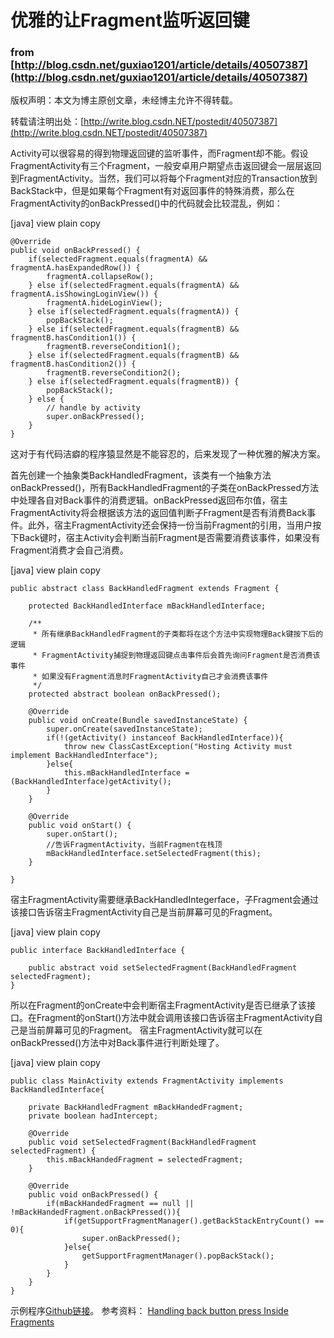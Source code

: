 # 优雅的让Fragment监听返回键 

### from [http://blog.csdn.net/guxiao1201/article/details/40507387](http://blog.csdn.net/guxiao1201/article/details/40507387)

版权声明：本文为博主原创文章，未经博主允许不得转载。

转载请注明出处：[http://write.blog.csdn.NET/postedit/40507387](http://write.blog.csdn.NET/postedit/40507387)


Activity可以很容易的得到物理返回键的监听事件，而Fragment却不能。假设FragmentActivity有三个Fragment，一般安卓用户期望点击返回键会一层层返回到FragmentActivity。当然，我们可以将每个Fragment对应的Transaction放到BackStack中，但是如果每个Fragment有对返回事件的特殊消费，那么在FragmentActivity的onBackPressed()中的代码就会比较混乱，例如：

[java] view plain copy

    @Override  
    public void onBackPressed() {  
        if(selectedFragment.equals(fragmentA) && fragmentA.hasExpandedRow()) {  
            fragmentA.collapseRow();  
        } else if(selectedFragment.equals(fragmentA) && fragmentA.isShowingLoginView()) {  
            fragmentA.hideLoginView();  
        } else if(selectedFragment.equals(fragmentA)) {  
            popBackStack();  
        } else if(selectedFragment.equals(fragmentB) && fragmentB.hasCondition1()) {  
            fragmentB.reverseCondition1();  
        } else if(selectedFragment.equals(fragmentB) && fragmentB.hasCondition2()) {  
            fragmentB.reverseCondition2();  
        } else if(selectedFragment.equals(fragmentB)) {  
            popBackStack();  
        } else {  
            // handle by activity  
            super.onBackPressed();  
        }  
    }  

这对于有代码洁癖的程序猿显然是不能容忍的，后来发现了一种优雅的解决方案。

首先创建一个抽象类BackHandledFragment，该类有一个抽象方法onBackPressed()，所有BackHandledFragment的子类在onBackPressed方法中处理各自对Back事件的消费逻辑。onBackPressed返回布尔值，宿主FragmentActivity将会根据该方法的返回值判断子Fragment是否有消费Back事件。此外，宿主FragmentActivity还会保持一份当前Fragment的引用，当用户按下Back键时，宿主Activity会判断当前Fragment是否需要消费该事件，如果没有Fragment消费才会自己消费。

[java] view plain copy

    public abstract class BackHandledFragment extends Fragment {  
      
        protected BackHandledInterface mBackHandledInterface;  
          
        /** 
         * 所有继承BackHandledFragment的子类都将在这个方法中实现物理Back键按下后的逻辑 
         * FragmentActivity捕捉到物理返回键点击事件后会首先询问Fragment是否消费该事件 
         * 如果没有Fragment消息时FragmentActivity自己才会消费该事件 
         */  
        protected abstract boolean onBackPressed();  
          
        @Override  
        public void onCreate(Bundle savedInstanceState) {  
            super.onCreate(savedInstanceState);  
            if(!(getActivity() instanceof BackHandledInterface)){  
                throw new ClassCastException("Hosting Activity must implement BackHandledInterface");  
            }else{  
                this.mBackHandledInterface = (BackHandledInterface)getActivity();  
            }  
        }  
          
        @Override  
        public void onStart() {  
            super.onStart();  
            //告诉FragmentActivity，当前Fragment在栈顶  
            mBackHandledInterface.setSelectedFragment(this);  
        }  
          
    }  

宿主FragmentActivity需要继承BackHandledIntegerface，子Fragment会通过该接口告诉宿主FragmentActivity自己是当前屏幕可见的Fragment。

[java] view plain copy

    public interface BackHandledInterface {  
      
        public abstract void setSelectedFragment(BackHandledFragment selectedFragment);  
    }  

所以在Fragment的onCreate中会判断宿主FragmentActivity是否已继承了该接口。在Fragment的onStart()方法中就会调用该接口告诉宿主FragmentActivity自己是当前屏幕可见的Fragment。
宿主FragmentActivity就可以在onBackPressed()方法中对Back事件进行判断处理了。

[java] view plain copy

    public class MainActivity extends FragmentActivity implements BackHandledInterface{  
      
        private BackHandledFragment mBackHandedFragment;  
        private boolean hadIntercept;  
      
        @Override  
        public void setSelectedFragment(BackHandledFragment selectedFragment) {  
            this.mBackHandedFragment = selectedFragment;  
        }  
          
        @Override  
        public void onBackPressed() {  
            if(mBackHandedFragment == null || !mBackHandedFragment.onBackPressed()){  
                if(getSupportFragmentManager().getBackStackEntryCount() == 0){  
                    super.onBackPressed();  
                }else{  
                    getSupportFragmentManager().popBackStack();  
                }  
            }  
        }  
    }  

示例程序[Github链接](https://github.com/mxy1228/FragmentHandleBackDemo/)。
参考资料：
[Handling back button press Inside Fragments](http://vinsol.com/blog/2014/10/01/handling-back-button-press-inside-fragments/)